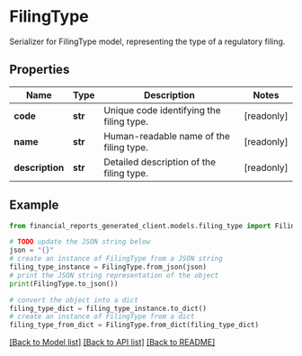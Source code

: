 # FilingType

Serializer for FilingType model, representing the type of a regulatory filing.

## Properties

Name | Type | Description | Notes
------------ | ------------- | ------------- | -------------
**code** | **str** | Unique code identifying the filing type. | [readonly] 
**name** | **str** | Human-readable name of the filing type. | [readonly] 
**description** | **str** | Detailed description of the filing type. | [readonly] 

## Example

```python
from financial_reports_generated_client.models.filing_type import FilingType

# TODO update the JSON string below
json = "{}"
# create an instance of FilingType from a JSON string
filing_type_instance = FilingType.from_json(json)
# print the JSON string representation of the object
print(FilingType.to_json())

# convert the object into a dict
filing_type_dict = filing_type_instance.to_dict()
# create an instance of FilingType from a dict
filing_type_from_dict = FilingType.from_dict(filing_type_dict)
```
[[Back to Model list]](../README.md#documentation-for-models) [[Back to API list]](../README.md#documentation-for-api-endpoints) [[Back to README]](../README.md)



